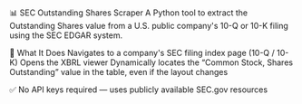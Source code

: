 📊 SEC Outstanding Shares Scraper
A Python tool to extract the Outstanding Shares value from a U.S. public company's 10-Q or 10-K filing using the SEC EDGAR system.

🚀 What It Does
Navigates to a company's SEC filing index page (10-Q / 10-K)
Opens the XBRL viewer
Dynamically locates the “Common Stock, Shares Outstanding” value in the table, even if the layout changes

✅ No API keys required — uses publicly available SEC.gov resources


